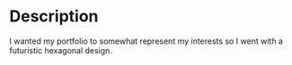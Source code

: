 # Description

I wanted my portfolio to somewhat represent my interests so I went with a futuristic hexagonal design.

